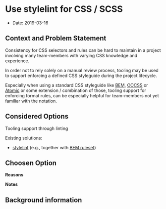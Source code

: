 # Use stylelint for CSS / SCSS

* Date: 2019-03-16

## Context and Problem Statement

Consistency for CSS selectors and rules can be hard to maintain in a project involving many team-members with varying CSS knowledge and experience.

In order not to rely solely on a manual review process, tooling may be used to support enforcing a defined CSS styleguide during the project lifecycle.

Especially when using a standard CSS styleguide like [BEM](http://getbem.com/introduction/), [OOCSS](http://oocss.org/) or [Atomic](https://github.com/nemophrost/atomic-css) or some extension / combination of those, tooling support for enforcing format rules, can be especially helpful for team-members not yet familiar with the notation.

## Considered Options

Tooling support through linting

Existing solutions:
* [stylelint](https://github.com/stylelint/stylelint) (e.g., together with [BEM ruleset](https://github.com/simonsmith/stylelint-selector-bem-pattern))

## Choosen Option

**Reasons**

**Notes**

## Background information
